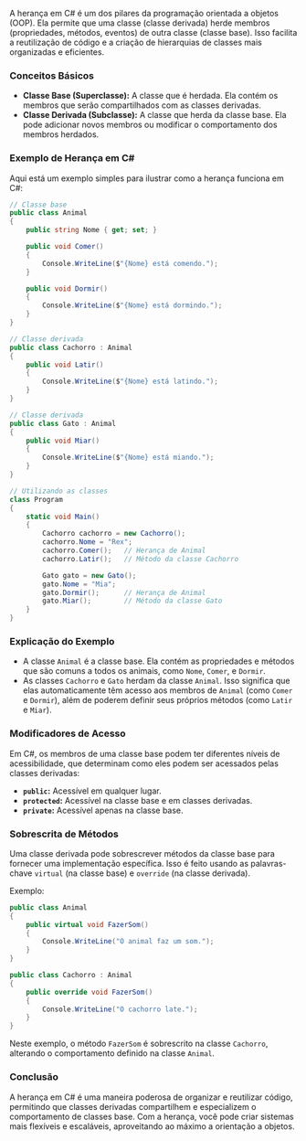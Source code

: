 A herança em C# é um dos pilares da programação orientada a objetos (OOP). Ela permite que uma classe (classe derivada) herde membros (propriedades, métodos, eventos) de outra classe (classe base). Isso facilita a reutilização de código e a criação de hierarquias de classes mais organizadas e eficientes.

### Conceitos Básicos

- **Classe Base (Superclasse):** A classe que é herdada. Ela contém os membros que serão compartilhados com as classes derivadas.
- **Classe Derivada (Subclasse):** A classe que herda da classe base. Ela pode adicionar novos membros ou modificar o comportamento dos membros herdados.

### Exemplo de Herança em C#

Aqui está um exemplo simples para ilustrar como a herança funciona em C#:

```csharp
// Classe base
public class Animal
{
    public string Nome { get; set; }

    public void Comer()
    {
        Console.WriteLine($"{Nome} está comendo.");
    }

    public void Dormir()
    {
        Console.WriteLine($"{Nome} está dormindo.");
    }
}

// Classe derivada
public class Cachorro : Animal
{
    public void Latir()
    {
        Console.WriteLine($"{Nome} está latindo.");
    }
}

// Classe derivada
public class Gato : Animal
{
    public void Miar()
    {
        Console.WriteLine($"{Nome} está miando.");
    }
}

// Utilizando as classes
class Program
{
    static void Main()
    {
        Cachorro cachorro = new Cachorro();
        cachorro.Nome = "Rex";
        cachorro.Comer();   // Herança de Animal
        cachorro.Latir();   // Método da classe Cachorro

        Gato gato = new Gato();
        gato.Nome = "Mia";
        gato.Dormir();      // Herança de Animal
        gato.Miar();        // Método da classe Gato
    }
}
```

### Explicação do Exemplo

- A classe `Animal` é a classe base. Ela contém as propriedades e métodos que são comuns a todos os animais, como `Nome`, `Comer`, e `Dormir`.
- As classes `Cachorro` e `Gato` herdam da classe `Animal`. Isso significa que elas automaticamente têm acesso aos membros de `Animal` (como `Comer` e `Dormir`), além de poderem definir seus próprios métodos (como `Latir` e `Miar`).

### Modificadores de Acesso

Em C#, os membros de uma classe base podem ter diferentes níveis de acessibilidade, que determinam como eles podem ser acessados pelas classes derivadas:

- **`public`:** Acessível em qualquer lugar.
- **`protected`:** Acessível na classe base e em classes derivadas.
- **`private`:** Acessível apenas na classe base.

### Sobrescrita de Métodos

Uma classe derivada pode sobrescrever métodos da classe base para fornecer uma implementação específica. Isso é feito usando as palavras-chave `virtual` (na classe base) e `override` (na classe derivada).

Exemplo:

```csharp
public class Animal
{
    public virtual void FazerSom()
    {
        Console.WriteLine("O animal faz um som.");
    }
}

public class Cachorro : Animal
{
    public override void FazerSom()
    {
        Console.WriteLine("O cachorro late.");
    }
}
```

Neste exemplo, o método `FazerSom` é sobrescrito na classe `Cachorro`, alterando o comportamento definido na classe `Animal`.

### Conclusão

A herança em C# é uma maneira poderosa de organizar e reutilizar código, permitindo que classes derivadas compartilhem e especializem o comportamento de classes base. Com a herança, você pode criar sistemas mais flexíveis e escaláveis, aproveitando ao máximo a orientação a objetos.